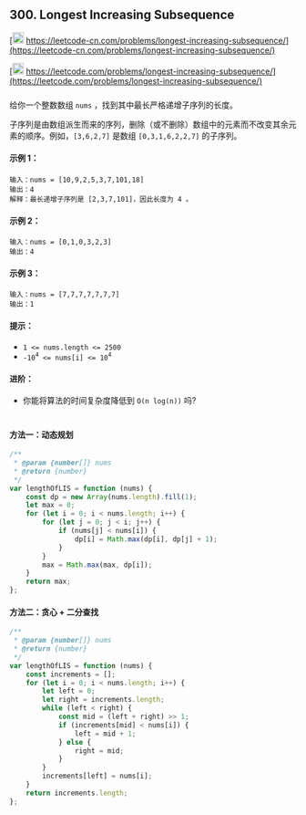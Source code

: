 ## 300. Longest Increasing Subsequence

[<img src="https://static.leetcode-cn.com/cn-mono-assets/production/assets/logo-dark-cn.c42314a8.svg" height="20" /> https://leetcode-cn.com/problems/longest-increasing-subsequence/](https://leetcode-cn.com/problems/longest-increasing-subsequence/)

[<img src="https://assets.leetcode.com/static_assets/public/webpack_bundles/images/logo-dark.e99485d9b.svg" height="20"/> https://leetcode.com/problems/longest-increasing-subsequence/](https://leetcode.com/problems/longest-increasing-subsequence/)

###

给你一个整数数组 `nums` ，找到其中最长严格递增子序列的长度。

子序列是由数组派生而来的序列，删除（或不删除）数组中的元素而不改变其余元素的顺序。例如，`[3,6,2,7]` 是数组 `[0,3,1,6,2,2,7]` 的子序列。

#### 示例 1：

```
输入：nums = [10,9,2,5,3,7,101,18]
输出：4
解释：最长递增子序列是 [2,3,7,101]，因此长度为 4 。
```

#### 示例 2：

```
输入：nums = [0,1,0,3,2,3]
输出：4
```

#### 示例 3：

```
输入：nums = [7,7,7,7,7,7,7]
输出：1
```

#### 提示：

-   `1 <= nums.length <= 2500`
-   `-10`<sup>`4`</sup>` <= nums[i] <= 10`<sup>`4`</sup>

#### 进阶：

-   你能将算法的时间复杂度降低到 `O(n log(n))` 吗?

#

#### 方法一：动态规划

```js
/**
 * @param {number[]} nums
 * @return {number}
 */
var lengthOfLIS = function (nums) {
    const dp = new Array(nums.length).fill(1);
    let max = 0;
    for (let i = 0; i < nums.length; i++) {
        for (let j = 0; j < i; j++) {
            if (nums[j] < nums[i]) {
                dp[i] = Math.max(dp[i], dp[j] + 1);
            }
        }
        max = Math.max(max, dp[i]);
    }
    return max;
};
```

#### 方法二：贪心 + 二分查找

```js
/**
 * @param {number[]} nums
 * @return {number}
 */
var lengthOfLIS = function (nums) {
    const increments = [];
    for (let i = 0; i < nums.length; i++) {
        let left = 0;
        let right = increments.length;
        while (left < right) {
            const mid = (left + right) >> 1;
            if (increments[mid] < nums[i]) {
                left = mid + 1;
            } else {
                right = mid;
            }
        }
        increments[left] = nums[i];
    }
    return increments.length;
};
```
